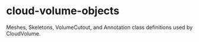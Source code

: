 # cloud-volume-objects
Meshes, Skeletons, VolumeCutout, and Annotation class definitions used by CloudVolume.
